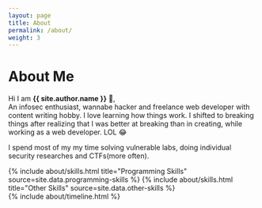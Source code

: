 ```yaml
---
layout: page
title: About
permalink: /about/
weight: 3
---
```


# **About Me**

Hi I am **{{ site.author.name }}** :wave:,<br>
An infosec enthusiast, wannabe hacker and freelance web developer with content writing hobby. I love learning how things work. I shifted to breaking things after realizing that I was better at breaking than in creating, while working as a web developer. LOL :joy:

I spend most of my my time solving vulnerable labs, doing individual security researches and CTFs(more often).
<div class="row">
{% include about/skills.html title="Programming Skills" source=site.data.programming-skills %}
{% include about/skills.html title="Other Skills" source=site.data.other-skills %}
</div>

<div class="row">
{% include about/timeline.html %}
</div>